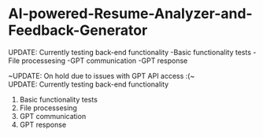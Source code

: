 # AI-powered-Resume-Analyzer-and-Feedback-Generator
UPDATE: Currently testing back-end functionality
  -Basic functionality tests
  -File processesing
  -GPT communication
  -GPT response


  </td>
  <td>
    <p>
      ~UPDATE: On hold due to issues with GPT API access :(~<br />   
      UPDATE: Currently testing back-end functionality
      <ol>
            <li>Basic functionality tests</li>
            <li>File processesing</li>
            <li>GPT communication</li>
            <li>GPT response</li>
        </ol>
    </p>
  </td>
</tr>
